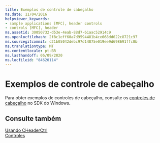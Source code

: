 ```yaml
---
title: Exemplos de controle de cabeçalho
ms.date: 11/04/2016
helpviewer_keywords:
- sample applications [MFC], header controls
- controls [MFC], header
ms.assetid: 30050732-d53e-4eab-88d7-61aac52914c9
ms.openlocfilehash: 2f8c1eff60a7d9594481b4ce668dd022c8721c97
ms.sourcegitcommit: c21b05042debc97d14875e019ee9d698691ffc0b
ms.translationtype: MT
ms.contentlocale: pt-BR
ms.lasthandoff: 06/09/2020
ms.locfileid: "84620114"
---
```

# <a name="header-control-examples"></a>Exemplos de controle de cabeçalho

Para obter exemplos de controles de cabeçalho, consulte os [controles de cabeçalho](/windows/win32/Controls/header-controls) no SDK do Windows.

## <a name="see-also"></a>Consulte também

[Usando CHeaderCtrl](using-cheaderctrl.md)<br/>
[Controles](controls-mfc.md)
